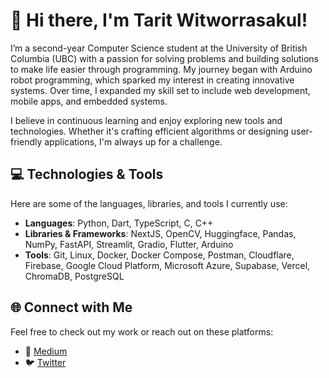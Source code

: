 # 👋 Hi there, I'm Tarit Witworrasakul!

I’m a second-year Computer Science student at the University of British Columbia (UBC) with a passion for solving problems and building solutions to make life easier through programming. My journey began with Arduino robot programming, which sparked my interest in creating innovative systems. Over time, I expanded my skill set to include web development, mobile apps, and embedded systems.

I believe in continuous learning and enjoy exploring new tools and technologies. Whether it's crafting efficient algorithms or designing user-friendly applications, I'm always up for a challenge.

## 💻 Technologies & Tools
Here are some of the languages, libraries, and tools I currently use:
- **Languages**: Python, Dart, TypeScript, C, C++  
- **Libraries & Frameworks**: NextJS, OpenCV, Huggingface, Pandas, NumPy, FastAPI, Streamlit, Gradio, Flutter, Arduino   
- **Tools**: Git, Linux, Docker, Docker Compose, Postman, Cloudflare, Firebase, Google Cloud Platform, Microsoft Azure, Supabase, Vercel, ChromaDB, PostgreSQL  

## 🌐 Connect with Me
Feel free to check out my work or reach out on these platforms:
- 📝 [Medium](https://wtarit.medium.com/)  
- 🐦 [Twitter](https://twitter.com/wtarit05)  


<!---
wtarit/wtarit is a ✨ special ✨ repository because its `README.md` (this file) appears on your GitHub profile.
You can click the Preview link to take a look at your changes.
--->
